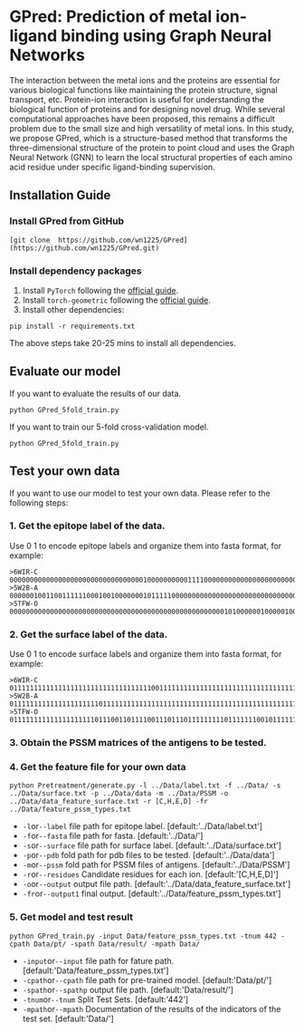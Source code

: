 # GPred: Prediction of metal ion-ligand binding using Graph Neural Networks

The interaction between the metal ions and the proteins are essential for various biological functions like maintaining the protein structure, signal transport, etc. Protein-ion interaction is useful for understanding the biological function of proteins and for designing novel drug. While several computational approaches have been proposed, this remains a difficult problem due to the small size and high versatility of metal ions. In this study, we propose GPred, which is a structure-based method that transforms the three-dimensional structure of the protein to point cloud and uses the Graph Neural Network (GNN) to learn the local structural properties of each amino acid residue under specific ligand-binding supervision.
## Installation Guide
### Install GPred from GitHub
```shell
[git clone  https://github.com/wn1225/GPred](https://github.com/wn1225/GPred.git)
```
### Install dependency packages
1. Install `PyTorch` following the [official guide](https://pytorch.org/get-started/locally/).
1. Install `torch-geometric` following the [official guide](https://pytorch-geometric.readthedocs.io/en/latest/notes/installation.html).
1. Install other dependencies:
```
pip install -r requirements.txt
```
The above steps take 20-25 mins to install all dependencies.

## Evaluate our model
If you want to evaluate the results of our data.
```shell
python GPred_5fold_train.py
```
If you want to train our 5-fold cross-validation model.
```shell
python GPred_5fold_train.py
```
## Test your own data 
If you want to use our model to test your own data. Please refer to the following steps:
### 1. Get the epitope label of the data.   
Use 0 1 to encode epitope labels and organize them into fasta format, for example: 
```
>6WIR-C
00000000000000000000000000000000010000000000111100000000000000000000000000000000000111111
>5W2B-A
0000001001100111111000100100000001011111000000000000000000000000000000000000000000000100000011001
>5TFW-O
0000000000000000000000000000000000000000000000000000010100000010000010000000000000000000000000000000000000011110011011001000000000000000000000000000000000
```

### 2. Get the surface label of the data.  
Use 0 1 to encode surface labels and organize them into fasta format, for example:
```
>6WIR-C
011111111111111111111111111111111110011111111111111111111111111111111111111111111111111111
>5W2B-A
01111111111111111111110111111111111111111111111111111111111111111111111111111111011111111111011111
>5TFW-O
01111111111111111111101110011011110011101110111111111011111110010111111111100000101111101111111111101000010111111111011111111111110110111111101110111111111
```

### 3. Obtain the PSSM matrices of the antigens to be tested.  

### 4. Get the feature file for your own data
```
python Pretreatment/generate.py -l ../Data/label.txt -f ../Data/ -s ../Data/surface.txt -p ../Data/data -m ../Data/PSSM -o ../Data/data_feature_surface.txt -r [C,H,E,D] -fr ../Data/feature_pssm_types.txt
```
- `-l`or`--label` file path for epitope label.  [default:'../Data/label.txt']
- `-f`or`--fasta` file path for fasta.  [default:'../Data/']
- `-s`or`--surface` file path for surface label. [default:'../Data/surface.txt']
- `-p`or`--pdb` fold path for pdb files to be tested.  [default:'../Data/data']
- `-m`or`--pssm` fold path for PSSM files of antigens. [default:'../Data/PSSM']
- `-r`or`--residues` Candidate residues for each ion.  [default:'[C,H,E,D]']
- `-o`or`--output` output file path. [default:'../Data/data_feature_surface.txt']
- `-fr`or`--output1` final output.  [default:'../Data/feature_pssm_types.txt']

### 5. Get model and test result
```
python GPred_train.py -input Data/feature_pssm_types.txt -tnum 442 -cpath Data/pt/ -spath Data/result/ -mpath Data/
```
- `-input`or`--input` file path for fature path. [default:'Data/feature_pssm_types.txt']
- `-cpath`or`--cpath` file path for pre-trained model. [default:'Data/pt/']
- `-spath`or`--spathp` output file path. [default:'Data/result/']
- `-tnum`or`--tnum` Split Test Sets. [default:'442']
- `-mpath`or`--mpath` Documentation of the results of the indicators of the test set. [default:'Data/']
